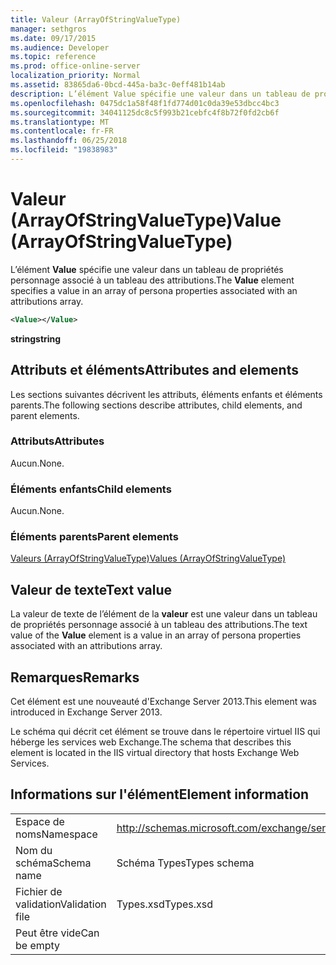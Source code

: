 ```yaml
---
title: Valeur (ArrayOfStringValueType)
manager: sethgros
ms.date: 09/17/2015
ms.audience: Developer
ms.topic: reference
ms.prod: office-online-server
localization_priority: Normal
ms.assetid: 83865da6-0bcd-445a-ba3c-0eff481b14ab
description: L’élément Value spécifie une valeur dans un tableau de propriétés personnage associé à un tableau des attributions.
ms.openlocfilehash: 0475dc1a58f48f1fd774d01c0da39e53dbcc4bc3
ms.sourcegitcommit: 34041125dc8c5f993b21cebfc4f8b72f0fd2cb6f
ms.translationtype: MT
ms.contentlocale: fr-FR
ms.lasthandoff: 06/25/2018
ms.locfileid: "19838983"
---
```

# <a name="value-arrayofstringvaluetype"></a><span data-ttu-id="150c0-103">Valeur (ArrayOfStringValueType)</span><span class="sxs-lookup"><span data-stu-id="150c0-103">Value (ArrayOfStringValueType)</span></span>

<span data-ttu-id="150c0-104">L’élément **Value** spécifie une valeur dans un tableau de propriétés personnage associé à un tableau des attributions.</span><span class="sxs-lookup"><span data-stu-id="150c0-104">The **Value** element specifies a value in an array of persona properties associated with an attributions array.</span></span> 
  
```XML
<Value></Value>
```

<span data-ttu-id="150c0-105">**string**</span><span class="sxs-lookup"><span data-stu-id="150c0-105">**string**</span></span>

## <a name="attributes-and-elements"></a><span data-ttu-id="150c0-106">Attributs et éléments</span><span class="sxs-lookup"><span data-stu-id="150c0-106">Attributes and elements</span></span>

<span data-ttu-id="150c0-107">Les sections suivantes décrivent les attributs, éléments enfants et éléments parents.</span><span class="sxs-lookup"><span data-stu-id="150c0-107">The following sections describe attributes, child elements, and parent elements.</span></span>
  
### <a name="attributes"></a><span data-ttu-id="150c0-108">Attributs</span><span class="sxs-lookup"><span data-stu-id="150c0-108">Attributes</span></span>

<span data-ttu-id="150c0-109">Aucun.</span><span class="sxs-lookup"><span data-stu-id="150c0-109">None.</span></span>
  
### <a name="child-elements"></a><span data-ttu-id="150c0-110">Éléments enfants</span><span class="sxs-lookup"><span data-stu-id="150c0-110">Child elements</span></span>

<span data-ttu-id="150c0-111">Aucun.</span><span class="sxs-lookup"><span data-stu-id="150c0-111">None.</span></span>
  
### <a name="parent-elements"></a><span data-ttu-id="150c0-112">Éléments parents</span><span class="sxs-lookup"><span data-stu-id="150c0-112">Parent elements</span></span>

[<span data-ttu-id="150c0-113">Valeurs (ArrayOfStringValueType)</span><span class="sxs-lookup"><span data-stu-id="150c0-113">Values (ArrayOfStringValueType)</span></span>](values-arrayofstringvaluetype.md)
  
## <a name="text-value"></a><span data-ttu-id="150c0-114">Valeur de texte</span><span class="sxs-lookup"><span data-stu-id="150c0-114">Text value</span></span>

<span data-ttu-id="150c0-115">La valeur de texte de l’élément de la **valeur** est une valeur dans un tableau de propriétés personnage associé à un tableau des attributions.</span><span class="sxs-lookup"><span data-stu-id="150c0-115">The text value of the **Value** element is a value in an array of persona properties associated with an attributions array.</span></span> 
  
## <a name="remarks"></a><span data-ttu-id="150c0-116">Remarques</span><span class="sxs-lookup"><span data-stu-id="150c0-116">Remarks</span></span>

<span data-ttu-id="150c0-117">Cet élément est une nouveauté d'Exchange Server 2013.</span><span class="sxs-lookup"><span data-stu-id="150c0-117">This element was introduced in Exchange Server 2013.</span></span>
  
<span data-ttu-id="150c0-118">Le schéma qui décrit cet élément se trouve dans le répertoire virtuel IIS qui héberge les services web Exchange.</span><span class="sxs-lookup"><span data-stu-id="150c0-118">The schema that describes this element is located in the IIS virtual directory that hosts Exchange Web Services.</span></span>
  
## <a name="element-information"></a><span data-ttu-id="150c0-119">Informations sur l'élément</span><span class="sxs-lookup"><span data-stu-id="150c0-119">Element information</span></span>

|||
|:-----|:-----|
|<span data-ttu-id="150c0-120">Espace de noms</span><span class="sxs-lookup"><span data-stu-id="150c0-120">Namespace</span></span>  <br/> |http://schemas.microsoft.com/exchange/services/2006/types  <br/> |
|<span data-ttu-id="150c0-121">Nom du schéma</span><span class="sxs-lookup"><span data-stu-id="150c0-121">Schema name</span></span>  <br/> |<span data-ttu-id="150c0-122">Schéma Types</span><span class="sxs-lookup"><span data-stu-id="150c0-122">Types schema</span></span>  <br/> |
|<span data-ttu-id="150c0-123">Fichier de validation</span><span class="sxs-lookup"><span data-stu-id="150c0-123">Validation file</span></span>  <br/> |<span data-ttu-id="150c0-124">Types.xsd</span><span class="sxs-lookup"><span data-stu-id="150c0-124">Types.xsd</span></span>  <br/> |
|<span data-ttu-id="150c0-125">Peut être vide</span><span class="sxs-lookup"><span data-stu-id="150c0-125">Can be empty</span></span>  <br/> ||
   

